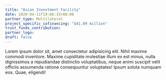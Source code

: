 ```yaml
---
title: "Asian Investment Facility"
date: 2020-04-11T19:06:33+08:00
partner_type: Multilateral
project_specific_cofinancing: "$41.09 million"
trust_funds_contribution:
partner_logo:
draft: false
---
```


Lorem ipsum dolor sit, amet consectetur adipisicing elit. Nihil maxime commodi inventore. Maxime cupiditate molestiae illum ex est minus, nulla dignissimos a repudiandae distinctio voluptatibus, neque animi suscipit velit officiis assumenda ratione consequuntur voluptates! Ipsum soluta numquam eos. Quae, eligendi!